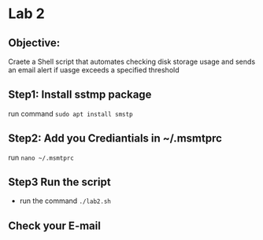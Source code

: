 # Lab 2 
## Objective: 
Craete a Shell script that automates checking disk storage usage and sends an email alert if uasge exceeds a specified threshold 

## Step1: Install sstmp package
run command `sudo apt install smstp`

## Step2: Add you Crediantials in ~/.msmtprc
run `nano ~/.msmtprc`
## Step3 Run the script
- run the command `./lab2.sh`
## Check your E-mail 

